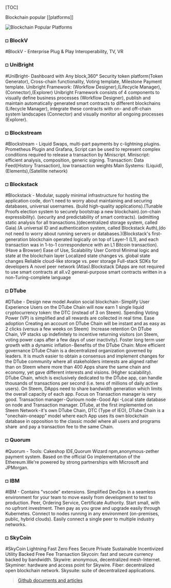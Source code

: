 [TOC]

 Blockchain popular [[platforms]] 

![Blockchain Popular Platforms](https://miro.medium.com/max/1400/1*w1nAHaPMV0fRlKuwThTRNQ.jpeg)

### ◘ BlockV
#BlockV - Enterprise Plug & Play Interoperability, TV, VR
### ◘ UniBright
#UniBright- Dashboard with Any block,360° Security token platform(Token Generator), Cross-chain functionality, Voting template, Milestone Payment template.
Unibright Framework: (Workflow Designer),(Lifecycle Manager),(Connector),(Explorer)
Unibright Framework consists of 4 components to visually define business processes (Workflow Designer), publish and maintain automatically generated smart contracts to different blockchains (Lifecycle Manager), integrate these contracts with on- and off-chain system landscapes (Connector) and visually monitor all ongoing processes (Explorer).
### ◘ Blockstream
#Blockstream - Liquid Swaps, multi-part payments by c-lightning plugins. Prometheus Plugin and Grafana, Script can be used to represent complex conditions required to release a transaction by Miniscript.
Miniscript: efficient analysis, composition, generic signing.
Transaction: Data Feed(History Transaction), low transaction weights
Main Systems: (Liquid),(Elements),(Satellite network)
### ◘ Blockstack
#Blockstack - Modular, supply minimal infrastructure for hosting the application code, don't need to worry about maintaining and securing databases, universal usernames.
(build high-quality applications).(Tunable Proofs election system to securely
bootstrap a new blockchain).(on-chain expressibility). (security and predictability of smart contracts).
(admitting static analysis for all transactions.)(decentralized storage system, called Gaia).(A universal ID and authentication system, called Blockstack Auth),(do not need to worry about running servers or databases.)(Blockstack's ﬁrst-generation blockchain operated logically on top of Layer-1 (L1), and each transaction was in 1-to-1 correspondence with an L1 Bitcoin transaction).(Have a Browser)
Ease of Use, Scalability
User Control
Minimal logic and state at the blockchain layer
Localized state changes vs. global state changes
Reliable cloud-like storage vs. peer storage
Full-stack SDKs for developers
A novel peer network (Atlas).Blockstack DApps are not required to use smart contracts at all.v2 general-purpose smart contracts written in a non-Turing-complete language
### ◘ DTube
#DTube - Design new model Avalon social blockchain - Simplify User Experience
Users on the DTube Chain will now earn 1 single liquid cryptocurrency token: the DTC (instead of 3 on Steem). Spending Voting Power (VP) is simplified and all rewards are collected in real time.
Ease adoption Creating an account on DTube Chain will be instant and as easy as 2 clicks (versus a few weeks on Steem)
 Increase retention On DTube Chain, VP stacks up indefinitely to incentive returning visitors (on Steem, voting power caps after
a few days of user inactivity). Foster long term user growth with a dynamic inflation - Benefits of the DTube Chain:
More efficient governance DTube Chain is a decentralized organization governed by leaders. It is much easier to obtain a consensus and implement changes for the DTube community where all stakeholders interests are aligned rather than on Steem where more than 400 Apps share the same chain and economy, yet gave different interests and visions. (Higher scalability).
DTube Chain, which is exclusively dedicated to the DTube app, can handle thousands of transactions per second (i.e. tens of millions of daily active users). On Steem, DApps need to share bandwidth generation which limits the overall capacity of each app.
Focus on Transaction manager is very good. Transaction manager - Qurioum node - Good Api -Local state database on node and Transaction manager.
DTube, at the first implemented on Steem Network - it's own DTube Chain, DTC (Type of IEO), DTube Chain is a "onechain-oneapp" model where each
App uses its own blockchain database in opposition to
the classic model where all users and programs share
 and pay a transaction fee to the same Chain.
### ◘ Quorum
#Quorum - Tools: Cakeshop IDE,Quorum Wizard npm,anonymous-zether payment system.
Based on the official Go implementation of the Ethereum.We're powered by strong partnerships with Microsoft and JPMorgan.
### ◘ IBM
#IBM - Contains "vscode" extensions.
Simplified DevOps in a seamless environment for your team to move easily from development to test to production.
Peer, Ordering Service, Certificate Authority.
Start small, with no upfront investment. Then pay as you grow and upgrade easily through Kubernetes.
Connect to nodes running in any environment (on-premises, public, hybrid clouds).
Easily connect a single peer to multiple industry networks.
### ◘ SkyCoin
#SkyCoin
Lightning Fast
Zero Fees
Secure
Private
Sustainable
Incentivized
Utility Backed
Free Fee Transaction
Skycoin: fast and secure currency backed by bandwidth.
Skywire: anonymous, decentralized mesh-Internet.
Skyminer: hardware and access point for Skywire.
Fiber: decentralized open blockchain network.
Skysuite: suite of decentralized applications.

> [Github documents and articles](https://github.com/armanriazi/Doc-Blockchain)


